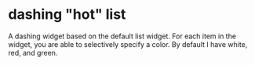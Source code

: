 # dashing "hot" list
A dashing widget based on the default list widget.  For each item in the widget, you are able to selectively specify a color.  By default I have white, red, and green.
